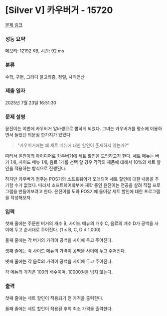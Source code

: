 # [Silver V] 카우버거 - 15720 

[문제 링크](https://www.acmicpc.net/problem/15720) 

### 성능 요약

메모리: 12192 KB, 시간: 92 ms

### 분류

수학, 구현, 그리디 알고리즘, 정렬, 사칙연산

### 제출 일자

2025년 7월 23일 16:51:30

### 문제 설명

<p>윤진이는 이번에 카우버거 알바생으로 뽑히게 되었다. 그녀는 카우버거를 평소에 이용하면서 들었던 의문점 한가지가 있었다.</p>

<blockquote>
<p>"카우버거에는 왜 세트 메뉴에 대한 할인이 존재하지 않는가?"</p>
</blockquote>

<p>따라서 윤진이의 아이디어로 카우버거에 세트 할인을 도입하고자 한다. 세트 메뉴는 버거 1개, 사이드 메뉴 1개, 음료 1개를 선택 할 경우 각각의 제품에 대해서 10%의 세트 할인을 적용하는 방식으로 진행된다.</p>

<p>하지만 카우버거 점주는 POS기의 소프트웨어가 오래되어 세트 할인에 대한 내용을 추가할 수가 없었다. 따라서 소프트웨어학부에 재학 중인 윤진이는 전공을 살려 직접 프로그램을 만들어보려고 한다. 윤진이를 도와 POS기에 들어갈 세트 할인에 대한 프로그램을 작성해보자.</p>

### 입력 

 <p>첫째 줄에는 주문한 버거의 개수 B, 사이드 메뉴의 개수 C, 음료의 개수 D가 공백을 사이에 두고 순서대로 주어진다. (1 ≤ B, C, D ≤ 1,000)</p>

<p>둘째 줄에는 각 버거의 가격이 공백을 사이에 두고 주어진다.</p>

<p>셋째 줄에는 각 사이드 메뉴의 가격이 공백을 사이에 두고 주어진다.</p>

<p>넷째 줄에는 각 음료의 가격이 공백을 사이에 두고 주어진다.</p>

<p>각 메뉴의 가격은 100의 배수이며, 10000원을 넘지 않는다.</p>

### 출력 

 <p>첫째 줄에는 세트 할인이 적용되기 전 가격을 출력한다.</p>

<p>둘째 줄에는 세트 할인이 적용된 후의 최소 가격을 출력한다.</p>

